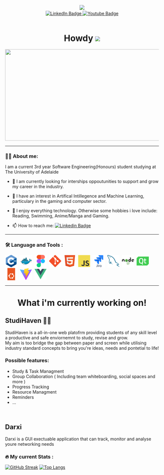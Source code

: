 <div id="header" align="center">
  <img src="https://i.giphy.com/media/v1.Y2lkPTc5MGI3NjExaHc5emNkbDRtYWMwcjB3bHlqcTVya3M4Y3pla3ZtMmYybmlpenhpeCZlcD12MV9pbnRlcm5hbF9naWZfYnlfaWQmY3Q9Zw/6ib6KPmkeAjDTxMxij/giphy.gif" width="100"/> 

  <div id="badges">
  <a href="https://www.linkedin.com/in/jesse11">
    <img src="https://img.shields.io/badge/LinkedIn-blue?style=for-the-badge&logo=linkedin&logoColor=white" alt="LinkedIn Badge"/>
  </a>
  <a href="https://www.youtube.com/@CompSci-R-Us">
    <img src="https://img.shields.io/badge/YouTube-red?style=for-the-badge&logo=youtube&logoColor=white" alt="Youtube Badge"/>
  </a>
</div>

<img src="https://komarev.com/ghpvc/?username=Jesse-11&style=flat-square&color=blue" alt=""/>

<h1>
  Howdy
  <img src="https://media.giphy.com/media/hvRJCLFzcasrR4ia7z/giphy.gif" width="30px"/>
</h1>
</div>


<div align="center">
  <img src="https://i.giphy.com/media/v1.Y2lkPTc5MGI3NjExYzNxcDZ5d3dhcHQzb3pvaG5hOGFsODV1OWRqMXk5NHJ6M215NDVtdiZlcD12MV9pbnRlcm5hbF9naWZfYnlfaWQmY3Q9Zw/13HgwGsXF0aiGY/giphy.gif" width="600" height="300"/>
</div>

---

### 👨‍💻 About me:

I am a current 3rd year Software Engineering(Honours) student studying at The University of Adelaide
- 🔭 I am currently looking for interships oppoutunities to support and grow my career in the industry.

- 📖 I have an interest in Artifical Intillegence and Machine Learning, particulary in the gaming and computer sector.
  
- 🌱 I enjoy everything technology. Otherwise some hobbies i love include: Reading, Swimming, Anime/Manga and Gaming.

- 📫 How to reach me: [![Linkedin Badge](https://img.shields.io/badge/-LinkedIn-blue?style=flat&logo=Linkedin&logoColor=white)](https://www.linkedin.com/in/jesse11)

---

### 🛠️ Language and Tools :
<div>
  <img src="https://github.com/devicons/devicon/blob/master/icons/cplusplus/cplusplus-original.svg" title="ClusPlus" alt="C++" width="40" height="40"/>&nbsp;
  <img src="https://github.com/devicons/devicon/blob/master/icons/docker/docker-original.svg" title="Docker" alt="Docker" width="40" height="40"/>&nbsp;
  <img src="https://github.com/devicons/devicon/blob/master/icons/figma/figma-original.svg" title="Figma" alt="Figma" width="40" height="40"/>&nbsp;
  <img src="https://github.com/devicons/devicon/blob/master/icons/git/git-original.svg" title="Git" alt="Git" width="40" height="40"/>&nbsp;
  <img src="https://github.com/devicons/devicon/blob/master/icons/html5/html5-original.svg" title="HTML" alt="HTML" width="40" height="40"/>&nbsp;
  <img src="https://github.com/devicons/devicon/blob/master/icons/javascript/javascript-original.svg" title="Javascript" alt="Javascript" width="40" height="40"/>&nbsp;
  <img src="https://github.com/devicons/devicon/blob/master/icons/jira/jira-original-wordmark.svg" title="Jira" alt="Jira" width="40" height="40"/>&nbsp;
  <img src="https://github.com/devicons/devicon/blob/master/icons/mysql/mysql-original.svg" title="Mysql" alt="Mysql" width="40" height="40"/>&nbsp;
  <img src="https://github.com/devicons/devicon/blob/master/icons/nodejs/nodejs-original-wordmark.svg" title="Node" alt="Node" width="40" height="40"/>&nbsp;
  <img src="https://github.com/devicons/devicon/blob/master/icons/qt/qt-original.svg" title="QT" alt="QT" width="40" height="40"/>&nbsp;
  <img src="https://github.com/devicons/devicon/blob/master/icons/ubuntu/ubuntu-original.svg" title="Ubuntu" alt="Ubuntu" width="40" height="40"/>&nbsp;
  <img src="https://github.com/devicons/devicon/blob/master/icons/vitejs/vitejs-original.svg" title="Vite" alt="Vite" width="40" height="40"/>&nbsp;
  <img src="https://github.com/devicons/devicon/blob/master/icons/vuejs/vuejs-original.svg" title="Vue" alt="Vue" width="40" height="40"/>&nbsp;
</div>

---
<div>
  <h1 align="center">
    What i'm currently working on!
  </h1>
  <h2>
    StudiHaven 📖🧠
  </h2>
  <p>
    StudiHaven is a all-in-one web platofrm providing students of any skill level a productive and safe enviornemnt to study, revise and grow.
    <br>
    My aim is too bridge the gap between paper and screen while utilising industry standard concepts to bring you're ideas, needs and pontetial to life!
  </p>

  <h3>
    Possible features:
  </h3>
  <ul>
    <li> Study & Task Managment </li>
    <li> Group Collaboration ( Including team whiteboarding, social spaces and more )</li>
    <li> Progress Tracking </li>
    <li> Resource Managment</li>
    <li> Reminders </li>
    <li> ... </li>
  </ul>

  <br>

  <h2 >
    Darxi
  </h2>
  <p>
    Darxi is a GUI exectuable application that can track, monitor and analyse youre networking needs
  </p>
</div>


### 🔥 My current Stats :
[![GitHub Streak](http://github-readme-streak-stats.herokuapp.com?user=Jesse-11&theme=dark&background=000000)](https://git.io/streak-stats)
[![Top Langs](https://github-readme-stats.vercel.app/api/top-langs/?username=Jesse-11&layout=compact&theme=vision-friendly-dark)](https://github.com/anuraghazra/github-readme-stats)

<!--
Here are some ideas to get you started:

- 🔭 I’m currently working on ...
- 🌱 I’m currently learning ...
- 👯 I’m looking to collaborate on ...
- 🤔 I’m looking for help with ...
- 💬 Ask me about ...
- 📫 How to reach me: ...
- 😄 Pronouns: ...
- ⚡ Fun fact: ...
-->
